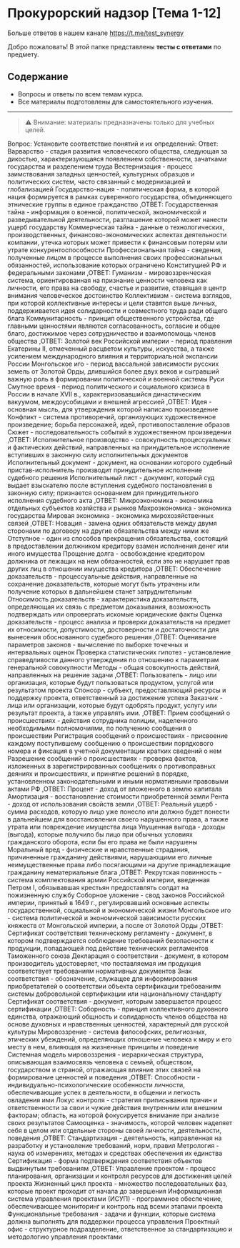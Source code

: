 # Прокурорский надзор [Тема 1-12]

Больше ответов в нашем канале https://t.me/test_synergy

Добро пожаловать! В этой папке представлены **тесты с ответами** по предмету.

## Содержание
- Вопросы и ответы по всем темам курса.
- Все материалы подготовлены для самостоятельного изучения.

---

> ⚠️ Внимание: материалы предназначены только для учебных целей.

Вопрос:
Установите соответствие понятий и их определений:
Ответ:
Варварство - стадия развития человеческого общества, следующая за дикостью, характеризующаяся появлением собственности, зачатками государства и разделением труда Вестернизация - процесс заимствования западных ценностей, культурных образцов и политических систем, часто связанный с модернизацией и глобализацией Государство-нация - политическая форма, в которой нация формируется в рамках суверенного государства, объединяющего этнические группы в единое гражданство ,ОТВЕТ: Государственная тайна - информация о военной, политической, экономической и разведывательной деятельности, разглашение которой может нанести ущерб государству Коммерческая тайна - данные о технологических, производственных, финансово-экономических аспектах деятельности компании, утечка которых может привести к финансовым потерям или утрате конкурентоспособности Профессиональная тайна - сведения, полученные лицом в процессе выполнения своих профессиональных обязанностей, использование которых ограничено Конституцией РФ и федеральными законами ,ОТВЕТ: Гуманизм - мировоззренческая система, ориентированная на признание ценности человека как личности, его права на свободу, счастье и развитие, ставящая в центр внимания человеческое достоинство Коллективизм - система взглядов, при которой коллективные интересы и цели ставятся выше личных, поддерживается идея солидарности и совместного труда ради общего блага Коммунитарность - принцип общественного устройства, где главными ценностями являются согласованность, согласие и общее благо, достижимое через сотрудничество и взаимопомощь членов общества ,ОТВЕТ: Золотой век Российской империи - период правления Екатерины II, отмеченный расцветом культуры, искусства, а также усилением международного влияния и территориальной экспансии России Монгольское иго - период вассальной зависимости русских земель от Золотой Орды, длившийся более двух веков и сыгравший важную роль в формировании политической и военной системы Руси Смутное время - период политического и социального кризиса в России в начале XVII в., характеризовавшийся династическим вакуумом, междоусобицами и внешней агрессией ,ОТВЕТ: Идея - основная мысль, для утверждения которой написано произведение Конфликт - система противоречий, организующих художественное произведение; борьба персонажей, идей, противопоставление образов Сюжет - последовательность событий в художественном произведении ,ОТВЕТ: Исполнительное производство - совокупность процессуальных и фактических действий, направленных на принудительное исполнение вступивших в законную силу исполнительных документов Исполнительный документ - документ, на основании которого судебный пристав-исполнитель производит принудительное исполнение судебного решения Исполнительный лист - документ, который суд выдает взыскателю после вступления судебного постановления в законную силу; признается основанием для принудительного исполнения судебного акта ,ОТВЕТ: Микроэкономика - экономика отдельных субъектов хозяйства и рынков Макроэкономика - экономика государства Мировая экономика - экономика мирохозяйственных связей ,ОТВЕТ: Новация - замена одних обязательств между двумя сторонами по договору на другие обязательства между ними же Отступное - один из способов прекращения обязательства, состоящий в предоставлении должником кредитору взамен исполнения денег или иного имущества Прощение долга - освобождение кредитором должника от лежащих на нем обязанностей, если это не нарушает прав других лиц в отношении имущества кредитора ,ОТВЕТ: Обеспечение доказательств - процессуальные действия, направленные на сохранение доказательств, которые могут быть утрачены или получение которых в дальнейшем станет затруднительным Относимость доказательств - характеристика доказательств, определяющая их связь с предметом доказывания, возможность подтверждать или опровергать искомые юридические факты Оценка доказательств - процесс анализа и проверки доказательств на предмет их относимости, допустимости, достоверности и достаточности для вынесения обоснованного судебного решения ,ОТВЕТ: Оценивание параметров законов - вычисление по выборке точечных и интервальных оценок Проверка статистических гипотез - установление справедливости данного утверждения по отношению к параметрам генеральной совокупности Методы - общая совокупность действий, направленных на решение задачи ,ОТВЕТ: Пользователь - лицо или организация, которые будут пользоваться продуктом, услугой или результатом проекта Спонсор - субъект, предоставляющий ресурсы и поддержку проекта, ответственный за достижение успеха Заказчик - лица или организации, которые будут одобрять продукт, услугу или результат проекта, а также управлять ими. ,ОТВЕТ: Прием сообщений о происшествиях - действия сотрудника полиции, наделенного необходимыми полномочиями, по получению сообщения о происшествии Регистрация сообщений о происшествиях - присвоение каждому поступившему сообщению о происшествии порядкового номера и фиксация в учетной документации кратких сведений о нем Разрешение сообщений о происшествиях - проверка фактов, изложенных в зарегистрированных сообщениях о противоправных деяниях и происшествиях, и принятие решений в порядке, установленном законодательными и иными нормативными правовыми актами РФ ,ОТВЕТ: Процент - доход от вложенного в землю капитала Амортизация - восстановление стоимости приобретенной земли Рента - доход от использования свойств земли ,ОТВЕТ: Реальный ущерб - сумма расходов, которую лицо уже понесло или должно будет понести в дальнейшем для восстановления своего нарушенного права, а также утрата или повреждение имущества лица Упущенная выгода - доходы (выгода), которые получило бы лицо при обычных условиях гражданского оборота, если бы его права не были нарушены Моральный вред - физические и нравственные страдания, причиненные гражданину действиями, нарушающими его личные неимущественные права либо посягающими на другие принадлежащие гражданину нематериальные блага ,ОТВЕТ: Рекрутская повинность - система комплектования армии Российской империи, введенная Петром I, обязывавшая крестьян предоставлять солдат на пожизненную службу Соборное уложение - свод законов Российской империи, принятый в 1649 г., регулировавший основные аспекты государственной, социальной и экономической жизни Монгольское иго - система политической и экономической зависимости русских княжеств от Монгольской империи, а после от Золотой Орды ,ОТВЕТ: Сертификат соответствия техническому регламенту - документ, в котором подтверждается соблюдение требований безопасности к продукции, попадающей под действие технических регламентов Таможенного союза Декларация о соответствии - документ, в котором производитель удостоверяет, что поставляемая им продукция соответствует требованиям нормативных документов Знак соответствия - обозначение, служащее для информирования приобретателей о соответствии объекта сертификации требованиям системы добровольной сертификации или национальному стандарту Сертификат соответствия - документ, которым завершается процесс сертификации ,ОТВЕТ: Соборность - принцип коллективного духовного единства, отражающий общность и солидарность членов общества на основе духовных и нравственных ценностей, характерный для русской культуры Мировоззрение - система философских, религиозных, этических убеждений, определяющих отношение человека к миру и его месту в нем, влияющая на жизненные принципы и поведение Системная модель мировоззрения - иерархическая структура, описывающая взаимосвязь человека с семьей, обществом, государством и страной, отражающая влияние этих связей на формирование ценностей и поведения ,ОТВЕТ: Способности - индивидуально-психологические особенности личности, обеспечивающие успех в деятельности, в общении и легкость овладения ими Локус контроля - стратегия приписывания причин и ответственности за свои и чужие действия внутренним или внешним факторам; область, на которой фокусируется внимание при анализе своих результатов Самооценка - значимость, которой человек наделяет себя в целом или отдельные стороны своей личности, деятельности, поведения ,ОТВЕТ: Стандартизация - деятельность, направленная на разработку и установление требований, норм, правил Метрология - наука об измерениях, методах и средствах обеспечения их единства Сертификация - форма подтверждения соответствия объектов выдвинутым требованиям ,ОТВЕТ: Управление проектом - процесс планирования, организации и контроля ресурсов для достижения целей проекта Жизненный цикл проекта - множество последовательных фаз, которые проект проходит от начала до завершения Информационная система управления проектами (ИСУП) - программное обеспечение, обеспечивающее мониторинг и контроль над всеми этапами проекта Функциональные требования - задачи и функции, которые система должна выполнять для поддержки процесса управления Проектный офис - структурное подразделение, ответственное за стандартизацию и методологию управления проектами

